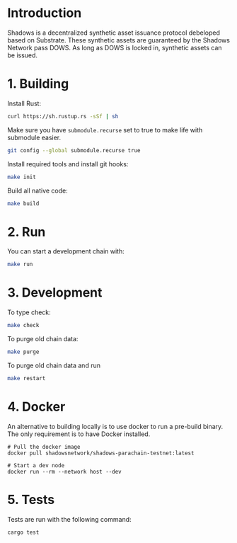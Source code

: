 # Introduction
Shadows is a decentralized synthetic asset issuance protocol debeloped based on Substrate. These synthetic assets are guaranteed by the Shadows Network pass DOWS. As long as DOWS is locked in, synthetic assets can be issued.

# 1. Building

Install Rust:

```bash
curl https://sh.rustup.rs -sSf | sh
```

Make sure you have `submodule.recurse` set to true to make life with submodule easier.

```bash
git config --global submodule.recurse true
```

Install required tools and install git hooks:

```bash
make init
```

Build all native code:

```bash
make build
```

# 2. Run

You can start a development chain with:

```bash
make run
```

# 3. Development

To type check:

```bash
make check
```

To purge old chain data:

```bash
make purge
```

To purge old chain data and run

```bash
make restart
```

# 4. Docker
An alternative to building locally is to use docker to run a pre-build binary. The only requirement is to have Docker installed.
```
# Pull the docker image
docker pull shadowsnetwork/shadows-parachain-testnet:latest

# Start a dev node
docker run --rm --network host --dev
```

# 5. Tests
Tests are run with the following command:
```
cargo test
```